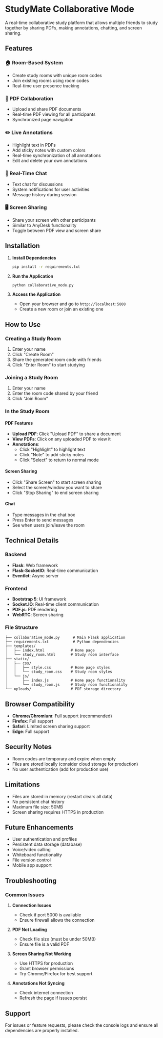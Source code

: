 # StudyMate Collaborative Mode

A real-time collaborative study platform that allows multiple friends to study together by sharing PDFs, making annotations, chatting, and screen sharing.

## Features

### 🏠 Room-Based System
- Create study rooms with unique room codes
- Join existing rooms using room codes
- Real-time user presence tracking

### 📄 PDF Collaboration
- Upload and share PDF documents
- Real-time PDF viewing for all participants
- Synchronized page navigation

### ✏️ Live Annotations
- Highlight text in PDFs
- Add sticky notes with custom colors
- Real-time synchronization of all annotations
- Edit and delete your own annotations

### 💬 Real-Time Chat
- Text chat for discussions
- System notifications for user activities
- Message history during session

### 🖥️ Screen Sharing
- Share your screen with other participants
- Similar to AnyDesk functionality
- Toggle between PDF view and screen share

## Installation

1. **Install Dependencies**
   ```bash
   pip install -r requirements.txt
   ```

2. **Run the Application**
   ```bash
   python collaborative_mode.py
   ```

3. **Access the Application**
   - Open your browser and go to `http://localhost:5000`
   - Create a new room or join an existing one

## How to Use

### Creating a Study Room
1. Enter your name
2. Click "Create Room"
3. Share the generated room code with friends
4. Click "Enter Room" to start studying

### Joining a Study Room
1. Enter your name
2. Enter the room code shared by your friend
3. Click "Join Room"

### In the Study Room

#### PDF Features
- **Upload PDF**: Click "Upload PDF" to share a document
- **View PDFs**: Click on any uploaded PDF to view it
- **Annotations**: 
  - Click "Highlight" to highlight text
  - Click "Note" to add sticky notes
  - Click "Select" to return to normal mode

#### Screen Sharing
- Click "Share Screen" to start screen sharing
- Select the screen/window you want to share
- Click "Stop Sharing" to end screen sharing

#### Chat
- Type messages in the chat box
- Press Enter to send messages
- See when users join/leave the room

## Technical Details

### Backend
- **Flask**: Web framework
- **Flask-SocketIO**: Real-time communication
- **Eventlet**: Async server

### Frontend
- **Bootstrap 5**: UI framework
- **Socket.IO**: Real-time client communication
- **PDF.js**: PDF rendering
- **WebRTC**: Screen sharing

### File Structure
```
├── collaborative_mode.py      # Main Flask application
├── requirements.txt           # Python dependencies
├── templates/
│   ├── index.html            # Home page
│   └── study_room.html       # Study room interface
├── static/
│   ├── css/
│   │   ├── style.css         # Home page styles
│   │   └── study_room.css    # Study room styles
│   └── js/
│       ├── index.js          # Home page functionality
│       └── study_room.js     # Study room functionality
└── uploads/                  # PDF storage directory
```

## Browser Compatibility

- **Chrome/Chromium**: Full support (recommended)
- **Firefox**: Full support
- **Safari**: Limited screen sharing support
- **Edge**: Full support

## Security Notes

- Room codes are temporary and expire when empty
- Files are stored locally (consider cloud storage for production)
- No user authentication (add for production use)

## Limitations

- Files are stored in memory (restart clears all data)
- No persistent chat history
- Maximum file size: 50MB
- Screen sharing requires HTTPS in production

## Future Enhancements

- User authentication and profiles
- Persistent data storage (database)
- Voice/video calling
- Whiteboard functionality
- File version control
- Mobile app support

## Troubleshooting

### Common Issues

1. **Connection Issues**
   - Check if port 5000 is available
   - Ensure firewall allows the connection

2. **PDF Not Loading**
   - Check file size (must be under 50MB)
   - Ensure file is a valid PDF

3. **Screen Sharing Not Working**
   - Use HTTPS for production
   - Grant browser permissions
   - Try Chrome/Firefox for best support

4. **Annotations Not Syncing**
   - Check internet connection
   - Refresh the page if issues persist

## Support

For issues or feature requests, please check the console logs and ensure all dependencies are properly installed.
